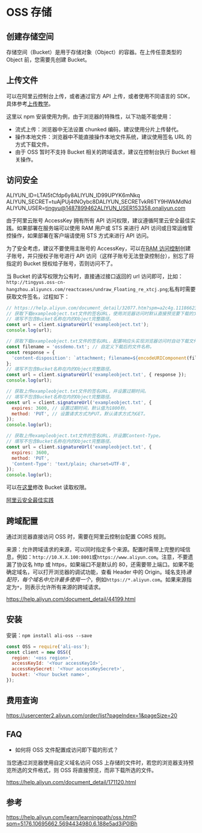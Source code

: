 # OSS 存储

## 创建存储空间

存储空间（Bucket）是用于存储对象（Object）的容器。在上传任意类型的 Object 前，您需要先创建 Bucket。

## 上传文件

可以在阿里云控制台上传，或者通过官方 API 上传，或者使用不同语言的 SDK，具体参考[上传教学](https://help.aliyun.com/document_detail/31886.html?spm=a2c4g.11186623.6.599.38e262e7mxtRcc)。

这里以 npm 安装使用为例，由于浏览器的特殊性，以下功能不能使用：

- 流式上传：浏览器中无法设置 chunked 编码，建议使用分片上传替代。
- 操作本地文件：浏览器中不能直接操作本地文件系统，建议使用签名 URL 的方式下载文件。
- 由于 OSS 暂时不支持 Bucket 相关的跨域请求，建议在控制台执行 Bucket 相关操作。

## 访问安全

ALIYUN_ID=LTAI5tCfdp6y8ALIYUN_ID99UPYK6mNkq
ALIYUN_SECRET=tuAjPUj4tNOybc8DALIYUN_SECRETvkR6TY9HWkMdNd
ALIYUN_USER=tingyu@1487899462ALIYUN_USER153358.onaliyun.com

由于阿里云账号 AccessKey 拥有所有 API 访问权限，建议遵循阿里云安全最佳实践。如果部署在服务端可以使用 RAM 用户或 STS 来进行 API 访问或日常运维管控操作，如果部署在客户端请使用 STS 方式来进行 API 访问。

为了安全考虑，建议不要使用主账号的 AccessKey，可以在[RAM 访问控制](https://ram.console.aliyun.com/users)创建子账号，并只授权子账号进行 API 访问（这样子账号无法登录控制台），别忘了将指定的 Bucket 授权给子账号，否则访问不了。

当 Bucket 的读写权限为公有时，直接通过接口返回的 url 访问即可，比如：`http://tingyus.oss-cn-hangzhou.aliyuncs.com/reactcases/undraw_Floating_re_xtcj.png`;私有时需要获取文件签名，过程如下：

```js
// https://help.aliyun.com/document_detail/32077.htm?spm=a2c4g.11186623.2.17.790c1c91sQUOdz#concept-32077-zh
// 获取下载exampleobject.txt文件的签名URL，使用浏览器访问时默认直接预览要下载的文件。
// 填写不包含Bucket名称在内的Object完整路径。
const url = client.signatureUrl('exampleobject.txt');
console.log(url);

// 获取下载exampleobject.txt文件的签名URL，配置响应头实现浏览器访问时自动下载文件，并自定义下载后的文件名称。
const filename = 'ossdemo.txt'; // 自定义下载后的文件名称。
const response = {
  'content-disposition': `attachment; filename=${encodeURIComponent(filename)}`,
};
// 填写不包含Bucket名称在内的Object完整路径。
const url = client.signatureUrl('exampleobject.txt', { response });
console.log(url);

// 获取上传exampleobject.txt文件的签名URL，并设置过期时间。
// 填写不包含Bucket名称在内的Object完整路径。
const url = client.signatureUrl('exampleobject.txt', {
  expires: 3600, // 设置过期时间，默认值为1800秒。
  method: 'PUT', // 设置请求方式为PUT。默认请求方式为GET。
});
console.log(url);

// 获取上传exampleobject.txt文件的签名URL，并设置Content-Type。
// 填写不包含Bucket名称在内的Object完整路径。
const url = client.signatureUrl('exampleobject.txt', {
  expires: 3600,
  method: 'PUT',
  'Content-Type': 'text/plain; charset=UTF-8',
});
console.log(url);
```

可以在[这里](https://oss.console.aliyun.com/bucket/oss-cn-hangzhou/tingyus/permission#acl)修改 Bucket 读取权限。

[阿里云安全最佳实践](https://help.aliyun.com/document_detail/102600.html?spm=a2c8b.20231166.0.0.36dd336aCNmMC5)

## 跨域配置

通过浏览器直接访问 OSS 时，需要在阿里云控制台配置 CORS 规则。

来源：允许跨域请求的来源，可以同时指定多个来源。配置时需带上完整的域信息，例如：`http://10.X.X.100:8001`或`https://www.aliyun.com`。注意，不要遗漏了协议名 http 或 https，如果端口不是默认的 80，还需要带上端口。如果不能确定域名，可以打开浏览器的调试功能，查看 Header 中的 Origin。域名支持*通配符，每个域名中允许最多使用一个*，例如`https://*.aliyun.com`。如果来源指定为`*`，则表示允许所有来源的跨域请求。

https://help.aliyun.com/document_detail/44199.html

## 安装

安装：`npm install ali-oss --save`

```js
const OSS = require('ali-oss');
const client = new OSS({
  region: '<oss region>',
  accessKeyId: '<Your accessKeyId>',
  accessKeySecret: '<Your accessKeySecret>',
  bucket: '<Your bucket name>',
});
```

## 费用查询

https://usercenter2.aliyun.com/order/list?pageIndex=1&pageSize=20

## FAQ

- 如何将 OSS 文件配置成访问即下载的形式？

当您通过浏览器使用自定义域名访问 OSS 上存储的文件时，若您的浏览器支持预览所选的文件格式，则 OSS 将直接预览，而非下载所选的文件。

https://help.aliyun.com/document_detail/171120.html

## 参考

https://help.aliyun.com/learn/learningpath/oss.html?spm=5176.10695662.5694434980.6.188e5ad3iP0lBh
